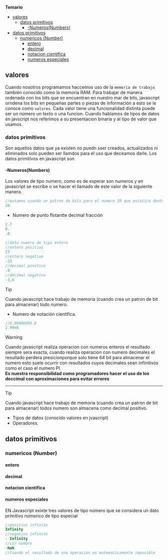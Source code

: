 **Temario**
- [valores](#valores)
  - [datos primitivos](#datos-primitivos)
    - [-Numeros(Numbers)](#-numerosnumbers)
- [datos primitivos](#datos-primitivos-1)
  - [numericos (Number)](#numericos-number)
    - [entero](#entero)
    - [decimal](#decimal)
    - [notacion científica](#notacion-científica)
    - [numeros especiales](#numeros-especiales)
## valores
Cuando nosotros programamos haccemos uso de la `memoria de trabajo` también conocido como la memoria RAM. Para trabajar de manera ordenada con los bits que se encuentran en nuestro mar de bits, javascript orndena los bits en pequeñas partes o piezas de información a esto se le conoce como `valores`.
 Cada valor tiene una funcionalidad distinta puede ser un número un texto o una funcion.
 Cuando hablamos de tipos de datos en javscript nos referimos a su presentacion binaria y al tipo de valor que usamos.
 ### datos primitivos
 Son aquellos datos que ya existen no puedn sser creados, actualizados ni eliminados solo pueden ser llamdos para el uso que deceamos darle.
 Los datos primitivos en javascript son
 #### -Numeros(Numbers)
 Los valores de tipo numero, como es de esperar son numeros y en javascript se escribe o se hacer el llamado de este valor de la siguiente manera.
 ```js
 //estamos usando un patron de bits para el numero 20 que existira dentro de la memoria de trabajo.
 20
 ```
 - Numero de punto flotantte decimal fracción
 ```js
 2.7
 0.
 .0
 ```
 ```js
 //dato numero de tipo entero
 //entero positivo
 23
 //entero negativo
 -23
 //decimal positivo
 .0
 //decimal negativo
 -3,6
 ```
 > [!TIP]
 > Cuando javascript hace trabajo de memoria (cuando crea un patron de bit para almacenar) todo numero.
 - Numero de notación cientifica.
  ```js
  //0.00000099.8
  2.99e8
  ```
  > [!WARNING]
  > Cuando javascript realiza operacion con numeros enteros el resultado siempre sera exacta, cuando realiza operacion con numero decimales el resultado perdera presicionporque solo tiene 64 bit para almacenar el numero esto suele ocurrir con resultados cuyos decimales sean infinitivos como el caso el numero PI.\
  > **Es nuestra responsibilidad como programadores hacer el uso de los deccimal con aproximaciones para evitar errores**
  ---
  > [!TIP]
  > Cuando javascript hace trabajo de memoria (cuando crea un patron de bit para almacenar) todos numero son almacena como decimal positivo.
  - Tipos de datos (conocido valores en jvascript)
  - Operadores.
  ## datos primitivos
  ### numericos (Number)
  #### entero
  #### decimal
  #### notacion científica
  #### numeros especiales
   EN Javascript exixte tres valores de tipo número que se considera un dato primitivo númerico de tipo especial
   ```js
   //positivo infinito
   Infinity
   //negativo infinito
   - Infinity
   //sin nombre
   -NaN
   //Cuando el resultado de una operacion es matematicamente imposible
   ```
